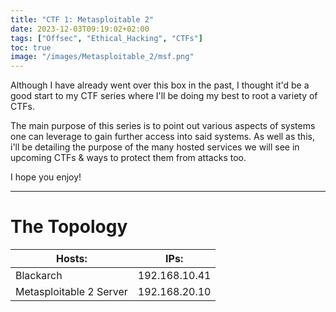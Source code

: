 ```yaml
---
title: "CTF 1: Metasploitable 2"
date: 2023-12-03T09:19:02+02:00
tags: ["Offsec", "Ethical_Hacking", "CTFs"]
toc: true
image: "/images/Metasploitable_2/msf.png"
---
```


Although I have already went over this box in the past, I thought it'd be a good start to my CTF series where I'll be doing my best to root a variety of CTFs. 

The main purpose of this series is to point out various aspects of systems one can leverage to gain further access into said systems. As well as this, i'll be detailing the purpose of the many hosted services we will see in upcoming CTFs & ways to protect them from attacks too.

I hope you enjoy!

----------------------------------------------------------------------------------------------------------------------
# The Topology
| Hosts:                  | IPs:          |
|-------------------------|---------------|
| Blackarch               | 192.168.10.41 |
| Metasploitable 2 Server | 192.168.20.10 |


